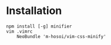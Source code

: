 Installation
============
    npm install [-g] minifier
    vim .vimrc
        NeoBundle 'm-hosoi/vim-css-minify'
